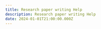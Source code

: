 ```yaml
---
title: Research paper writing Help
description: Research paper writing Help
date: 2024-01-01T21:00:00.000Z
---
```


